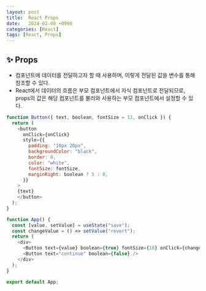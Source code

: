 ```yaml
---
layout: post
title:  React Props
date:   2024-02-08 +0900
categories: [React]
tags: [React, Props]
---
```



## ✨ Props

- 컴포넌트에 데이터를 전달하고자 할 때 사용하며, 이렇게 전달된 값을 변수를 통해 참조할 수 있다.
- React에서 데이터의 흐름은 부모 컴포넌트에서 자식 컴포넌트로 전달되므로, props의 값은 해당 컴포넌트를 불러와 사용하는 부모 컴포넌트에서 설정할 수 있다.

```javascript
function Button({ text, boolean, fontSize = 12, onClick }) {
  return (
    <button 
      onClick={onClick}
      style={{
        padding: "10px 20px",
        backgroundColor: "black",
        border: 0,
        color: "white",
        fontSize: fontSize,
        marginRight: boolean ? 5 : 0,
      }}
    >
    {text}
    </button>
  );
}

function App() {
  const [value, setValue] = useState("save");
  const changeValue = () => setValue("revert");
  return (
    <div>
      <Button text={value} boolean={true} fontSize={18} onClick={changeValue} />
      <Button text="continue" boolean={false} />
    </div>
  );
}

export default App;
```